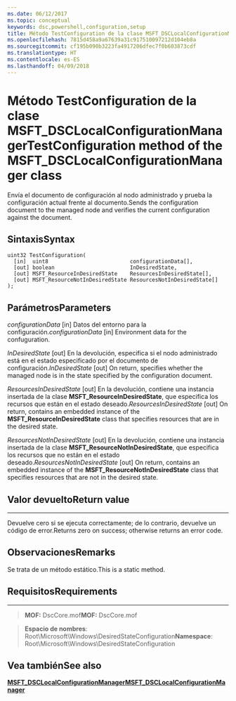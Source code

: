 ```yaml
---
ms.date: 06/12/2017
ms.topic: conceptual
keywords: dsc,powershell,configuration,setup
title: Método TestConfiguration de la clase MSFT_DSCLocalConfigurationManager
ms.openlocfilehash: 7815d458a9a67639a31c917510097212d104eb8a
ms.sourcegitcommit: cf195b090b3223fa4917206dfec7f0b603873cdf
ms.translationtype: HT
ms.contentlocale: es-ES
ms.lasthandoff: 04/09/2018
---
```

# <a name="testconfiguration-method-of-the-msftdsclocalconfigurationmanager-class"></a><span data-ttu-id="289a4-103">Método TestConfiguration de la clase MSFT_DSCLocalConfigurationManager</span><span class="sxs-lookup"><span data-stu-id="289a4-103">TestConfiguration method of the MSFT_DSCLocalConfigurationManager class</span></span>

<span data-ttu-id="289a4-104">Envía el documento de configuración al nodo administrado y prueba la configuración actual frente al documento.</span><span class="sxs-lookup"><span data-stu-id="289a4-104">Sends the configuration document to the managed node and verifies the current configuration against the document.</span></span>

<a name="syntax"></a><span data-ttu-id="289a4-105">Sintaxis</span><span class="sxs-lookup"><span data-stu-id="289a4-105">Syntax</span></span>
------

```mof
uint32 TestConfiguration(
  [in]  uint8                          configurationData[],
  [out] boolean                        InDesiredState,
  [out] MSFT_ResourceInDesiredState    ResourcesInDesiredState[],
  [out] MSFT_ResourceNotInDesiredState ResourcesNotInDesiredState[]
);
```

<a name="parameters"></a><span data-ttu-id="289a4-106">Parámetros</span><span class="sxs-lookup"><span data-stu-id="289a4-106">Parameters</span></span>
----------

<span data-ttu-id="289a4-107">*configurationData* \[in\] Datos del entorno para la configuración.</span><span class="sxs-lookup"><span data-stu-id="289a4-107">*configurationData* \[in\] Environment data for the confuguration.</span></span>

<span data-ttu-id="289a4-108">*InDesiredState* \[out\] En la devolución, especifica si el nodo administrado está en el estado especificado por el documento de configuración.</span><span class="sxs-lookup"><span data-stu-id="289a4-108">*InDesiredState* \[out\] On return, specifies whether the managed node is in the state specified by the configuration document.</span></span>

<span data-ttu-id="289a4-109">*ResourcesInDesiredState* \[out\] En la devolución, contiene una instancia insertada de la clase **MSFT_ResourceInDesiredState**, que especifica los recursos que están en el estado deseado.</span><span class="sxs-lookup"><span data-stu-id="289a4-109">*ResourcesInDesiredState* \[out\] On return, contains an embedded instance of the **MSFT_ResourceInDesiredState** class that specifies resources that are in the desired state.</span></span>

<span data-ttu-id="289a4-110">*ResourcesNotInDesiredState* \[out\] En la devolución, contiene una instancia insertada de la clase **MSFT_ResourceNotInDesiredState**, que especifica los recursos que no están en el estado deseado.</span><span class="sxs-lookup"><span data-stu-id="289a4-110">*ResourcesNotInDesiredState* \[out\] On return, contains an embedded instance of the **MSFT_ResourceNotInDesiredState** class that specifies resources that are not in the desired state.</span></span>

## <a name="return-value"></a><span data-ttu-id="289a4-111">Valor devuelto</span><span class="sxs-lookup"><span data-stu-id="289a4-111">Return value</span></span>
------------

<span data-ttu-id="289a4-112">Devuelve cero si se ejecuta correctamente; de lo contrario, devuelve un código de error.</span><span class="sxs-lookup"><span data-stu-id="289a4-112">Returns zero on success; otherwise returns an error code.</span></span>

## <a name="remarks"></a><span data-ttu-id="289a4-113">Observaciones</span><span class="sxs-lookup"><span data-stu-id="289a4-113">Remarks</span></span>

<span data-ttu-id="289a4-114">Se trata de un método estático.</span><span class="sxs-lookup"><span data-stu-id="289a4-114">This is a static method.</span></span>

## <a name="requirements"></a><span data-ttu-id="289a4-115">Requisitos</span><span class="sxs-lookup"><span data-stu-id="289a4-115">Requirements</span></span>
------------
><span data-ttu-id="289a4-116">**MOF:** DscCore.mof</span><span class="sxs-lookup"><span data-stu-id="289a4-116">**MOF:** DscCore.mof</span></span>

><span data-ttu-id="289a4-117">**Espacio de nombres**: Root\Microsoft\Windows\DesiredStateConfiguration</span><span class="sxs-lookup"><span data-stu-id="289a4-117">**Namespace**: Root\Microsoft\Windows\DesiredStateConfiguration</span></span>


## <a name="see-also"></a><span data-ttu-id="289a4-118">Vea también</span><span class="sxs-lookup"><span data-stu-id="289a4-118">See also</span></span>


[<span data-ttu-id="289a4-119">**MSFT_DSCLocalConfigurationManager**</span><span class="sxs-lookup"><span data-stu-id="289a4-119">**MSFT_DSCLocalConfigurationManager**</span></span>](msft-dsclocalconfigurationmanager.md)